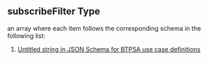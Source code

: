 ## subscribeFilter Type

an array where each item follows the corresponding schema in the following list:

1.  [Untitled string in JSON Schema for BTPSA use case definitions](btpsa-usecase-properties-services-items-allof-1-then-allof-38-then-allof-0-then-properties-parameters-properties-rules-properties-topicrules-properties-subscribefilter-items-0.md "check type definition")
